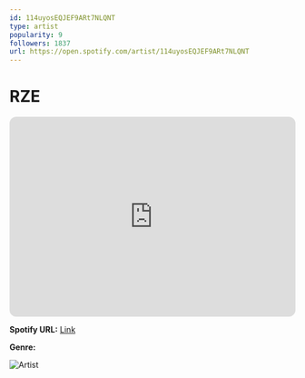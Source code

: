```yaml
---
id: 114uyosEQJEF9ARt7NLQNT
type: artist
popularity: 9
followers: 1837
url: https://open.spotify.com/artist/114uyosEQJEF9ARt7NLQNT
---
```

# RZE

<iframe style="border-radius:12px" src="https://open.spotify.com/embed/artist/114uyosEQJEF9ARt7NLQNT" width="100%" height="352" frameBorder="0" allowfullscreen="" allow="autoplay; clipboard-write; encrypted-media; fullscreen; picture-in-picture" loading="lazy"></iframe>

**Spotify URL:** [Link](https://open.spotify.com/artist/114uyosEQJEF9ARt7NLQNT)

**Genre:** 

![Artist](https://i.scdn.co/image/ab6761610000e5eb36f616999db14d56df5a0e15)
